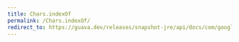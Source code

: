 ```yaml
---
title: Chars.indexOf
permalink: /Chars.indexOf/
redirect_to: https://guava.dev/releases/snapshot-jre/api/docs/com/google/common/primitives/Chars.html#indexOf-char:A-char-
---
```

